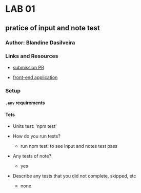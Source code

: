 # LAB 01

## pratice of input and note test

### Author: Blandine Dasilveira

### Links and Resources

- [submission PR](https://github.com/blandine-401javascript/lab-01/pulls)

- [front-end application](https://blandine-401-lab-01.herokuapp.com/)

### Setup

#### `.env` requirements


#### Tets

* Units test: 'npm test'


- How do you run tests?
  - run npm test: to see input and notes test pass

- Any tests of note?
  - yes 

- Describe any tests that you did not complete, skipped, etc
  - none

  
  


